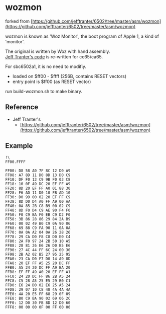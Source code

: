 # wozmon

forked from [https://github.com/jefftranter/6502/tree/master/asm/wozmon](https://github.com/jefftranter/6502/tree/master/asm/wozmon)

wozmon is known as 'Woz Monitor', the boot program of Apple 1, a kind of 'monitor'.

The original is written by Woz with hand assembly.   
[Jeff Tranter's code](https://github.com/jefftranter/6502/tree/master/asm/wozmon) is re-written for cc65/ca65.

For sbc6502a1, it is no need to modifiy.
* loaded on $ff00 - $ffff (256B, contains RESET vectors)
* entry point is $ff00 (as RESET vector)

run build-wozmon.sh to make binary.

## Reference
* Jeff Tranter's
  * [https://github.com/jefftranter/6502/tree/master/asm/wozmon](https://github.com/jefftranter/6502/tree/master/asm/wozmon)

## Example
```
!\
FF00.FFFF

FF00: D8 58 A0 7F 8C 12 D0 A9
FF08: A7 8D 11 D0 8D 13 D0 C9
FF10: DF F0 13 C9 9B F0 03 C8
FF18: 10 0F A9 DC 20 EF FF A9
FF20: 8D 20 EF FF A0 01 88 30
FF28: F6 AD 11 D0 10 FB AD 10
FF30: D0 99 00 02 20 EF FF C9
FF38: 8D D0 D4 A0 FF A9 00 AA
FF40: 0A 85 2B C8 B9 00 02 C9
FF48: 8D F0 D4 C9 AE 90 F4 F0
FF50: F0 C9 BA F0 EB C9 D2 F0
FF58: 3B 86 28 86 29 84 2A B9
FF60: 00 02 49 B0 C9 0A 90 06
FF68: 69 88 C9 FA 90 11 0A 0A
FF70: 0A 0A A2 04 0A 26 28 26
FF78: 29 CA D0 F8 C8 D0 E0 C4
FF80: 2A F0 97 24 2B 50 10 A5
FF88: 28 81 26 E6 26 D0 B5 E6
FF90: 27 4C 44 FF 6C 24 00 30
FF98: 2B A2 02 B5 27 95 25 95
FFA0: 23 CA D0 F7 D0 14 A9 8D
FFA8: 20 EF FF A5 25 20 DC FF
FFB0: A5 24 20 DC FF A9 BA 20
FFB8: EF FF A9 A0 20 EF FF A1
FFC0: 24 20 DC FF 86 2B A5 24
FFC8: C5 28 A5 25 E5 29 B0 C1
FFD0: E6 24 D0 02 E6 25 A5 24
FFD8: 29 07 10 C8 48 4A 4A 4A
FFE0: 4A 20 E5 FF 68 29 0F 09
FFE8: B0 C9 BA 90 02 69 06 2C
FFF0: 12 D0 30 FB 8D 12 D0 60
FFF8: 00 00 00 0F 00 FF 00 00

```